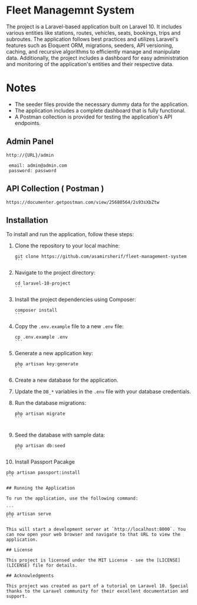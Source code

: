 
# Fleet Managemnt System

The project is a Laravel-based application built on Laravel 10. It includes various entities like stations, routes, vehicles, seats, bookings, trips and subroutes. The application follows best practices and utilizes Laravel's features such as Eloquent ORM, migrations, seeders, API versioning, caching, and recursive algorithms to efficiently manage and manipulate data. Additionally, the project includes a dashboard for easy administration and monitoring of the application's entities and their respective data.

# Notes

- The seeder files provide the necessary dummy data for the application.
- The application includes a complete dashboard that is fully functional.
- A Postman collection is provided for testing the application's API endpoints.


## Admin Panel

   ````
   http://{URL}/admin
   
    email: admin@admin.com
    password: password
   ````

## API Collection ( Postman )

   ````
   https://documenter.getpostman.com/view/25680564/2s93sXbZtw
   ````
    
## Installation

To install and run the application, follow these steps:

1. Clone the repository to your local machine:

   ````
   git clone https://github.com/asamirsherif/fleet-management-system
   ```

2. Navigate to the project directory:

   ````
   cd laravel-10-project
   ```

3. Install the project dependencies using Composer:

   ````
   composer install
   ```

4. Copy the `.env.example` file to a new `.env` file:

   ````
   cp .env.example .env
   ```

5. Generate a new application key:

   ````
   php artisan key:generate
   ```

6. Create a new database for the application.

7. Update the `DB_*` variables in the `.env` file with your database credentials.

8. Run the database migrations:

   ````
   php artisan migrate
   ```


9. Seed the database with sample data:

   ````
   php artisan db:seed
   ```
10. Install Passport Pacakge

   ````
   php artisan passport:install
   ```

## Running the Application

To run the application, use the following command:

```
php artisan serve
```

This will start a development server at `http://localhost:8000`. You can now open your web browser and navigate to that URL to view the application.

## License

This project is licensed under the MIT License - see the [LICENSE](LICENSE) file for details.

## Acknowledgments

This project was created as part of a tutorial on Laravel 10. Special thanks to the Laravel community for their excellent documentation and support.
